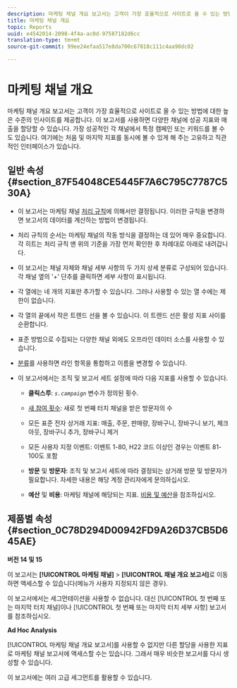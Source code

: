 ```yaml
---
description: 마케팅 채널 개요 보고서는 고객이 가장 효율적으로 사이트로 올 수 있는 방법에 대한 높은 수준의 인사이트를 제공합니다. 이 보고서를 사용하면 다양한 채널에 성공 지표와 매출을 할당할 수 있습니다. 가장 성공적인 각 채널에서 특정 캠페인 또는 키워드를 볼 수도 있습니다. 여기에는 처음 및 마지막 지표를 동시에 볼 수 있게 해 주는 고유하고 직관적인 인터페이스가 있습니다.
title: 마케팅 채널 개요
topic: Reports
uuid: e4542014-2098-4f4a-ac0d-97587182d6cc
translation-type: tm+mt
source-git-commit: 99ee24efaa517e8da700c67818c111c4aa90dc02

---
```



# 마케팅 채널 개요

마케팅 채널 개요 보고서는 고객이 가장 효율적으로 사이트로 올 수 있는 방법에 대한 높은 수준의 인사이트를 제공합니다. 이 보고서를 사용하면 다양한 채널에 성공 지표와 매출을 할당할 수 있습니다. 가장 성공적인 각 채널에서 특정 캠페인 또는 키워드를 볼 수도 있습니다. 여기에는 처음 및 마지막 지표를 동시에 볼 수 있게 해 주는 고유하고 직관적인 인터페이스가 있습니다.

## 일반 속성 {#section_87F54048CE5445F7A6C795C7787C530A}

* 이 보고서는 마케팅 채널 [처리 규칙](https://marketing.adobe.com/resources/help/en_US/mchannel/c_channels_rules.html)에 의해서만 결정됩니다. 이러한 규칙을 변경하면 보고서의 데이터를 계산하는 방법이 변경됩니다.
* 처리 규칙의 순서는 마케팅 채널의 작동 방식을 결정하는 데 있어 매우 중요합니다. 각 히트는 처리 규칙 맨 위의 기준을 가장 먼저 확인한 후 차례대로 아래로 내려갑니다.
* 이 보고서는 채널 자체와 채널 세부 사항의 두 가지 상세 분류로 구성되어 있습니다. 각 채널 옆의 '+' 단추를 클릭하면 세부 사항이 표시됩니다.
* 각 열에는 네 개의 지표만 추가할 수 있습니다. 그러나 사용할 수 있는 열 수에는 제한이 없습니다.
* 각 열의 끝에서 작은 트렌드 선을 볼 수 있습니다. 이 트렌드 선은 활성 지표 사이를 순환합니다.
* 표준 방법으로 수집되는 다양한 채널 외에도 오프라인 데이터 소스를 사용할 수 있습니다.
* [분류](https://marketing.adobe.com/resources/help/en_US/mchannel/t_classifications.html)를 사용하면 라인 항목을 통합하고 이름을 변경할 수 있습니다.
* 이 보고서에서는 조직 및 보고서 세트 설정에 따라 다음 지표를 사용할 수 있습니다.

   * **클릭스루**: *`s.campaign`* 변수가 정의된 횟수.

   * [새 참여 횟수](https://marketing.adobe.com/resources/help/en_US/mchannel/t_visitor_engagement.html): 새로 첫 번째 터치 채널을 받은 방문자의 수
   * 모든 표준 전자 상거래 지표: 매출, 주문, 판매량, 장바구니, 장바구니 보기, 체크아웃, 장바구니 추가, 장바구니 제거
   * 모든 사용자 지정 이벤트: 이벤트 1-80, H22 코드 이상인 경우는 이벤트 81-100도 포함
   * **방문** 및 **방문자**: 조직 및 보고서 세트에 따라 결정되는 상거래 방문 및 방문자가 필요합니다. 자세한 내용은 해당 계정 관리자에게 문의하십시오.

   * **예산** 및 **비용**: 마케팅 채널에 해당되는 지표. [비용 및 예산](https://marketing.adobe.com/resources/help/en_US/mchannel/c_overview_budget.html)을 참조하십시오.

## 제품별 속성 {#section_0C78D294D00942FD9A26D37CB5D645AE}

**버전 14 및 15**

이 보고서는 **[!UICONTROL 마케팅 채널]** &gt; **[!UICONTROL 채널 개요 보고서]**&#x200B;로 이동하면 액세스할 수 있습니다(메뉴가 사용자 지정되지 않은 경우).

이 보고서에서는 세그먼테이션을 사용할 수 없습니다. 대신 [!UICONTROL 첫 번째 또는 마지막 터치 채널]이나 [!UICONTROL 첫 번째 또는 마지막 터치 세부 사항] 보고서를 참조하십시오.

**Ad Hoc Analysis**

[!UICONTROL 마케팅 채널 개요 보고서]를 사용할 수 없지만 다른 할당을 사용한 지표로 마케팅 채널 보고서에 액세스할 수는 있습니다. 그래서 매우 비슷한 보고서를 다시 생성할 수 있습니다.

이 보고서에는 여러 고급 세그먼트를 활용할 수 있습니다.
